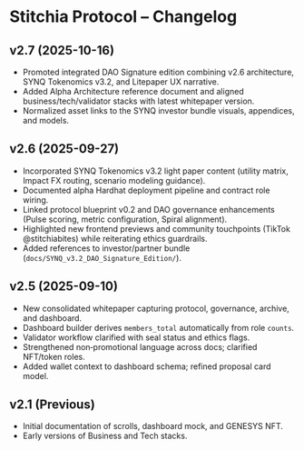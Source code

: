 # Stitchia Protocol – Changelog

## v2.7 (2025-10-16)
- Promoted integrated DAO Signature edition combining v2.6 architecture, SYNQ Tokenomics v3.2, and Litepaper UX narrative.
- Added Alpha Architecture reference document and aligned business/tech/validator stacks with latest whitepaper version.
- Normalized asset links to the SYNQ investor bundle visuals, appendices, and models.

## v2.6 (2025-09-27)
- Incorporated SYNQ Tokenomics v3.2 light paper content (utility matrix, Impact FX routing, scenario modeling guidance).
- Documented alpha Hardhat deployment pipeline and contract role wiring.
- Linked protocol blueprint v0.2 and DAO governance enhancements (Pulse scoring, metric configuration, Spiral alignment).
- Highlighted new frontend previews and community touchpoints (TikTok @stitchiabites) while reiterating ethics guardrails.
- Added references to investor/partner bundle (`docs/SYNQ_v3.2_DAO_Signature_Edition/`).

## v2.5 (2025-09-10)
- New consolidated whitepaper capturing protocol, governance, archive, and dashboard.
- Dashboard builder derives `members_total` automatically from role `counts`.
- Validator workflow clarified with seal status and ethics flags.
- Strengthened non‑promotional language across docs; clarified NFT/token roles.
- Added wallet context to dashboard schema; refined proposal card model.

## v2.1 (Previous)
- Initial documentation of scrolls, dashboard mock, and GENESYS NFT.
- Early versions of Business and Tech stacks.
